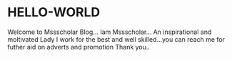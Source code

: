 # HELLO-WORLD
Welcome to Mssscholar Blog...
Iam Mssscholar... An inspirational and moltivated Lady
I work for the best and well skilled...you can reach me for futher aid on adverts and promotion Thank you..
